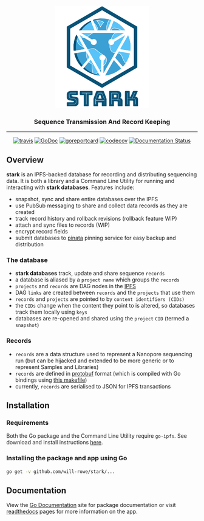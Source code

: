 <div align="center">
  <img src="docs/stark-logo-with-text.png?raw=true?" alt="stark-logo" width="250">
  <h3>Sequence Transmission And Record Keeping</h3>
  <hr>
  <a href="https://travis-ci.org/will-rowe/stark"><img src="https://travis-ci.org/will-rowe/stark.svg?branch=master" alt="travis"></a>
  <a href="https://godoc.org/github.com/will-rowe/stark"><img src="https://godoc.org/github.com/will-rowe/stark?status.svg" alt="GoDoc"></a>
  <a href="https://goreportcard.com/report/github.com/will-rowe/stark"><img src="https://goreportcard.com/badge/github.com/will-rowe/stark" alt="goreportcard"></a>
  <a href="https://codecov.io/gh/will-rowe/stark"><img src="https://codecov.io/gh/will-rowe/stark/branch/master/graph/badge.svg" alt="codecov"></a>
  <a href='https://stark-docs.readthedocs.io/en/latest/?badge=latest'><img src='https://readthedocs.org/projects/stark-docs/badge/?version=latest' alt='Documentation Status'></a>
</div>

## Overview

**stark** is an IPFS-backed database for recording and distributing sequencing data. It is both a library and a Command Line Utility for running and interacting with **stark databases**. Features include:

- snapshot, sync and share entire databases over the IPFS
- use PubSub messaging to share and collect data records as they are created
- track record history and rollback revisions (rollback feature WIP)
- attach and sync files to records (WIP)
- encrypt record fields
- submit databases to [pinata](https://pinata.cloud/) pinning service for easy backup and distribution

### The database

- **stark databases** track, update and share sequence `records`
- a database is aliased by a `project name` which groups the `records`
- `projects` and `records` are DAG nodes in the [IPFS](https://ipfs.io/)
- DAG `links` are created between `records` and the `projects` that use them
- `records` and `projects` are pointed to by `content identifiers (CIDs)`
- the `CIDs` change when the content they point to is altered, so databases track them locally using `keys`
- databases are re-opened and shared using the `project` `CID` (termed a `snapshot`)

### Records

- `records` are a data structure used to represent a Nanopore sequencing run (but can be hijacked and extended to be more generic or to represent Samples and Libraries)
- `records` are defined in [protobuf](https://developers.google.com/protocol-buffers) format (which is compiled with Go bindings using [this makefile](./schema/Makefile))
- currently, `records` are serialised to JSON for IPFS transactions

## Installation

### Requirements

Both the Go package and the Command Line Utility require `go-ipfs`. See download and install instructions [here](https://docs.ipfs.io/guides/guides/install/).

### Installing the package and app using Go

```sh
go get -v github.com/will-rowe/stark/...
```

## Documentation

View the [Go Documentation](https://pkg.go.dev/github.com/will-rowe/stark) site for package documentation or visit [readthedocs](https://stark-docs.readthedocs.io/en/latest/) pages for more information on the app.
